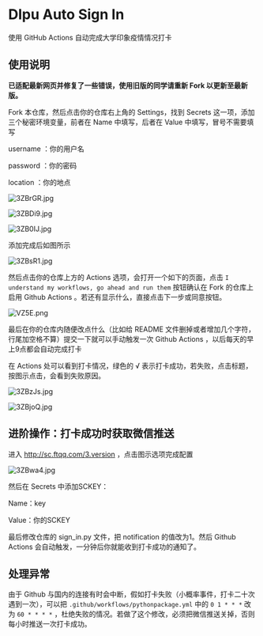 # Dlpu Auto Sign In
使用 GitHub Actions 自动完成大学印象疫情情况打卡

## 使用说明

<b>已适配最新网页并修复了一些错误，使用旧版的同学请重新 Fork 以更新至最新版。</b>

Fork 本仓库，然后点击你的仓库右上角的 Settings，找到 Secrets 这一项，添加三个秘密环境变量，前者在 Name 中填写，后者在 Value 中填写，冒号不需要填写

username ：你的用户名

password ：你的密码

location ：你的地点

![3ZBrGR.jpg](https://s2.ax1x.com/2020/02/20/3ZBrGR.jpg)

![3ZBDi9.jpg](https://s2.ax1x.com/2020/02/20/3ZBDi9.jpg)

![3ZB0IJ.jpg](https://s2.ax1x.com/2020/02/20/3ZB0IJ.jpg)

添加完成后如图所示

![3ZBsR1.jpg](https://s2.ax1x.com/2020/02/20/3ZBsR1.jpg)

然后点击你的仓库上方的 Actions 选项，会打开一个如下的页面，点击 `I understand my workflows, go ahead and run them`
 按钮确认在 Fork 的仓库上启用 Github Actions 。若还有显示什么，直接点击下一步或同意按钮。
 
![VZ5E.png](https://img.xirikm.net/images/VZ5E.png)
 
最后在你的仓库内随便改点什么（比如给 README 文件删掉或者增加几个字符，行尾加空格不算）提交一下就可以手动触发一次 Github Actions ，以后每天的早上9点都会自动完成打卡

在 Actions 处可以看到打卡情况，绿色的 √ 表示打卡成功，若失败，点击标题，按图示点击，会看到失败原因。

![3ZBzJs.jpg](https://s2.ax1x.com/2020/02/20/3ZBzJs.jpg)

![3ZBjoQ.jpg](https://s2.ax1x.com/2020/02/20/3ZBjoQ.jpg)

## 进阶操作：打卡成功时获取微信推送

进入 http://sc.ftqq.com/3.version ，点击图示选项完成配置

![3ZBwa4.jpg](https://s2.ax1x.com/2020/02/20/3ZBwa4.jpg)

然后在 Secrets 中添加SCKEY：

Name：key

Value：你的SCKEY

最后修改仓库的 sign_in.py 文件，把 notification 的值改为1。然后 Github Actions 会自动触发，一分钟后你就能收到打卡成功的通知了。

## 处理异常

由于 Github 与国内的连接有时会中断，假如打卡失败（小概率事件，打卡二十次遇到一次），可以把 `.github/workflows/pythonpackage.yml` 中的 `0 1 * * *` 改为 `60 * * * *` ，杜绝失败的情况。若做了这个修改，必须把微信推送关掉，否则每小时推送一次打卡成功。
